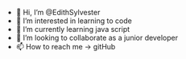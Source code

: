 - 👋 Hi, I’m @EdithSylvester
- 👀 I’m interested in learning to code
- 🌱 I’m currently learning java script
- 💞️ I’m looking to collaborate as a junior developer
- 📫 How to reach me -> gitHub

<!---
EdithSylvester/EdithSylvester is a ✨ special ✨ repository because its `README.md` (this file) appears on your GitHub profile.
You can click the Preview link to take a look at your changes.
--->
